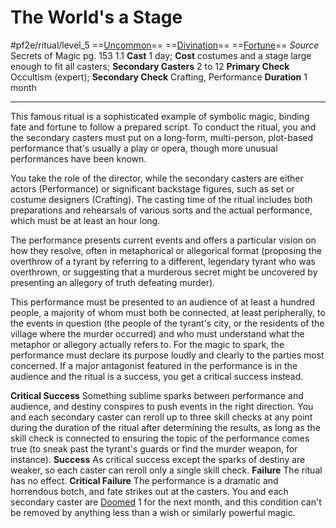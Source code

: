 # The World's a Stage
#pf2e/ritual/level_5
==[Uncommon](../../../rules/traits/uncommon.md)== ==[Divination](../../../rules/traits/divination.md)== ==[Fortune](../../../rules/traits/fortune.md)==
*Source* Secrets of Magic pg. 153 1.1
**Cast** 1 day; **Cost** costumes and a stage large enough to fit all casters; **Secondary Casters** 2 to 12
**Primary Check** Occultism (expert); **Secondary Check** Crafting, Performance
**Duration** 1 month

---
This famous ritual is a sophisticated example of symbolic magic, binding fate and fortune to follow a prepared script. To conduct the ritual, you and the secondary casters must put on a long-form, multi-person, plot-based performance that's usually a play or opera, though more unusual performances have been known. 

You take the role of the director, while the secondary casters are either actors (Performance) or significant backstage figures, such as set or costume designers (Crafting). The casting time of the ritual includes both preparations and rehearsals of various sorts and the actual performance, which must be at least an hour long.

The performance presents current events and offers a particular vision on how they resolve, often in metaphorical or allegorical format (proposing the overthrow of a tyrant by referring to a different, legendary tyrant who was overthrown, or suggesting that a murderous secret might be uncovered by presenting an allegory of truth defeating murder).

This performance must be presented to an audience of at least a hundred people, a majority of whom must both be connected, at least peripherally, to the events in question (the people of the tyrant's city, or the residents of the village where the murder occurred) and who must understand what the metaphor or allegory actually refers to. For the magic to spark, the performance must declare its purpose loudly and clearly to the parties most concerned. If a major antagonist featured in the performance is in the audience and the ritual is a success, you get a critical success instead.

**Critical Success** Something sublime sparks between performance and audience, and destiny conspires to push events in the right direction. You and each secondary caster can reroll up to three skill checks at any point during the duration of the ritual after determining the results, as long as the skill check is connected to ensuring the topic of the performance comes true (to sneak past the tyrant's guards or find the murder weapon, for instance).
**Success** As critical success except the sparks of destiny are weaker, so each caster can reroll only a single skill check.
**Failure** The ritual has no effect.
**Critical Failure** The performance is a dramatic and horrendous botch, and fate strikes out at the casters. You and each secondary caster are [Doomed](../../../Conditions/Doomed.md) 1 for the next month, and this condition can't be removed by anything less than a wish or similarly powerful magic.